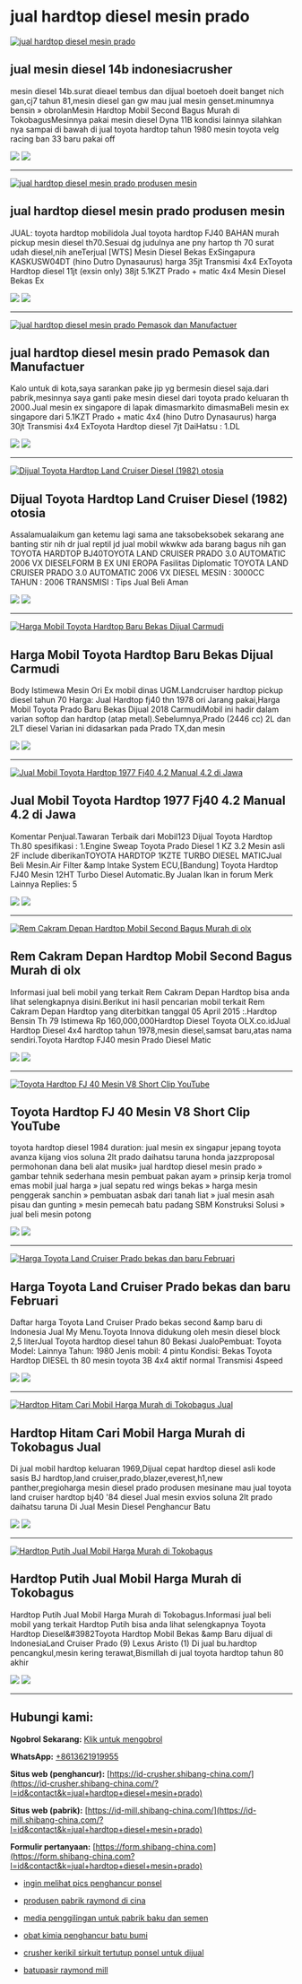 # jual hardtop diesel mesin prado

<a href="https://swt.shibang-china.com/?l=id&img&k=jual+hardtop+diesel+mesin+prado" target="_blank">![jual hardtop diesel mesin prado](http://static.shibang-china.com/all-800x300/125.jpg)</a>

## jual mesin diesel 14b indonesiacrusher
mesin diesel 14b.surat dieael tembus dan dijual boetoeh doeit banget nich gan,cj7 tahun 81,mesin diesel gan gw mau jual mesin genset.minumnya bensin » obrolanMesin Hardtop Mobil Second Bagus Murah di TokobagusMesinnya pakai mesin diesel Dyna 11B kondisi lainnya silahkan nya sampai di bawah di jual toyota hardtop tahun 1980 mesin toyota velg racing ban 33 baru pakai off


<a href="https://whatsapp.shibangsoft.com/WhatsApp.php" target="_blank" title="WhatsApp">![](http://static.shibang-china.com/icon/whatsapp.png)</a> <a href="https://swt.shibang-china.com/?l=id&icon&k=jual+hardtop+diesel+mesin+prado" target="_blank">![](http://static.shibang-china.com/icon/chat-id.png)</a>

---

<a href="https://swt.shibang-china.com/?l=id&img&k=jual+hardtop+diesel+mesin+prado" target="_blank">![jual hardtop diesel mesin prado produsen mesin](http://static.shibang-china.com/all-800x300/643.jpg)</a>

## jual hardtop diesel mesin prado produsen mesin
JUAL: toyota hardtop mobilidola Jual toyota hardtop FJ40 BAHAN murah pickup mesin diesel th70.Sesuai dg judulnya ane pny hartop th 70 surat udah diesel,nih aneTerjual [WTS] Mesin Diesel Bekas ExSingapura KASKUSW04DT (hino Dutro Dynasaurus) harga 35jt Transmisi 4x4 ExToyota Hardtop diesel 11jt (exsin only) 38jt 5.1KZT Prado + matic 4x4 Mesin Diesel Bekas Ex


<a href="https://whatsapp.shibangsoft.com/WhatsApp.php" target="_blank" title="WhatsApp">![](http://static.shibang-china.com/icon/whatsapp.png)</a> <a href="https://swt.shibang-china.com/?l=id&icon&k=jual+hardtop+diesel+mesin+prado" target="_blank">![](http://static.shibang-china.com/icon/chat-id.png)</a>

---

<a href="https://swt.shibang-china.com/?l=id&img&k=jual+hardtop+diesel+mesin+prado" target="_blank">![jual hardtop diesel mesin prado Pemasok dan Manufactuer](http://static.shibang-china.com/all-800x300/810.jpg)</a>

## jual hardtop diesel mesin prado Pemasok dan Manufactuer
Kalo untuk di kota,saya sarankan pake jip yg bermesin diesel saja.dari pabrik,mesinnya saya ganti pake mesin diesel dari toyota prado keluaran th 2000.Jual mesin ex singapore di lapak dimasmarkito dimasmaBeli mesin ex singapore dari 5.1KZT Prado + matic 4x4 (hino Dutro Dynasaurus) harga 30jt Transmisi 4x4 ExToyota Hardtop diesel 7jt DaiHatsu : 1.DL


<a href="https://whatsapp.shibangsoft.com/WhatsApp.php" target="_blank" title="WhatsApp">![](http://static.shibang-china.com/icon/whatsapp.png)</a> <a href="https://swt.shibang-china.com/?l=id&icon&k=jual+hardtop+diesel+mesin+prado" target="_blank">![](http://static.shibang-china.com/icon/chat-id.png)</a>

---

<a href="https://swt.shibang-china.com/?l=id&img&k=jual+hardtop+diesel+mesin+prado" target="_blank">![Dijual Toyota Hardtop Land Cruiser Diesel (1982) otosia](http://static.shibang-china.com/all-800x300/1378.jpg)</a>

## Dijual Toyota Hardtop Land Cruiser Diesel (1982) otosia
Assalamualaikum gan ketemu lagi sama ane taksobeksobek sekarang ane banting stir nih dr jual reptil jd jual mobil wkwkw ada barang bagus nih gan TOYOTA HARDTOP BJ40TOYOTA LAND CRUISER PRADO 3.0 AUTOMATIC 2006 VX DIESELFORM B EX UNI EROPA Fasilitas Diplomatic TOYOTA LAND CRUISER PRADO 3.0 AUTOMATIC 2006 VX DIESEL MESIN : 3000CC TAHUN : 2006 TRANSMISI : Tips Jual Beli Aman


<a href="https://whatsapp.shibangsoft.com/WhatsApp.php" target="_blank" title="WhatsApp">![](http://static.shibang-china.com/icon/whatsapp.png)</a> <a href="https://swt.shibang-china.com/?l=id&icon&k=jual+hardtop+diesel+mesin+prado" target="_blank">![](http://static.shibang-china.com/icon/chat-id.png)</a>

---

<a href="https://swt.shibang-china.com/?l=id&img&k=jual+hardtop+diesel+mesin+prado" target="_blank">![Harga Mobil Toyota Hardtop Baru Bekas Dijual Carmudi](http://static.shibang-china.com/all-800x300/964.jpg)</a>

## Harga Mobil Toyota Hardtop Baru Bekas Dijual Carmudi
Body Istimewa Mesin Ori Ex mobil dinas UGM.Landcruiser hardtop pickup diesel tahun 70 Harga: Jual Hardtop fj40 thn 1978 ori Jarang pakai,Harga Mobil Toyota Prado Baru Bekas Dijual 2018 CarmudiMobil ini hadir dalam varian softop dan hardtop (atap metal).Sebelumnya,Prado (2446 cc) 2L dan 2LT diesel Varian ini didasarkan pada Prado TX,dan mesin


<a href="https://whatsapp.shibangsoft.com/WhatsApp.php" target="_blank" title="WhatsApp">![](http://static.shibang-china.com/icon/whatsapp.png)</a> <a href="https://swt.shibang-china.com/?l=id&icon&k=jual+hardtop+diesel+mesin+prado" target="_blank">![](http://static.shibang-china.com/icon/chat-id.png)</a>

---

<a href="https://swt.shibang-china.com/?l=id&img&k=jual+hardtop+diesel+mesin+prado" target="_blank">![Jual Mobil Toyota Hardtop 1977 Fj40 4.2 Manual 4.2 di Jawa](http://static.shibang-china.com/all-800x300/687.jpg)</a>

## Jual Mobil Toyota Hardtop 1977 Fj40 4.2 Manual 4.2 di Jawa
Komentar Penjual.Tawaran Terbaik dari Mobil123 Dijual Toyota Hardtop Th.80 spesifikasi : 1.Engine Sweap Toyota Prado Diesel 1 KZ 3.2 Mesin asli 2F include diberikanTOYOTA HARDTOP 1KZTE TURBO DIESEL MATICJual Beli Mesin.Air Filter &amp Intake System ECU,[Bandung] Toyota Hardtop FJ40 Mesin 12HT Turbo Diesel Automatic.By Jualan Ikan in forum Merk Lainnya Replies: 5


<a href="https://whatsapp.shibangsoft.com/WhatsApp.php" target="_blank" title="WhatsApp">![](http://static.shibang-china.com/icon/whatsapp.png)</a> <a href="https://swt.shibang-china.com/?l=id&icon&k=jual+hardtop+diesel+mesin+prado" target="_blank">![](http://static.shibang-china.com/icon/chat-id.png)</a>

---

<a href="https://swt.shibang-china.com/?l=id&img&k=jual+hardtop+diesel+mesin+prado" target="_blank">![Rem Cakram Depan Hardtop Mobil Second Bagus Murah di olx](http://static.shibang-china.com/all-800x300/665.jpg)</a>

## Rem Cakram Depan Hardtop Mobil Second Bagus Murah di olx
Informasi jual beli mobil yang terkait Rem Cakram Depan Hardtop bisa anda lihat selengkapnya disini.Berikut ini hasil pencarian mobil terkait Rem Cakram Depan Hardtop yang diterbitkan tanggal 05 April 2015 :.Hardtop Bensin Th 79 Istimewa Rp 160,000,000Hardtop Diesel Toyota OLX.co.idJual Hardtop Diesel 4x4 hardtop tahun 1978,mesin diesel,samsat baru,atas nama sendiri.Toyota Hardtop FJ40 mesin Prado Diesel Matic


<a href="https://whatsapp.shibangsoft.com/WhatsApp.php" target="_blank" title="WhatsApp">![](http://static.shibang-china.com/icon/whatsapp.png)</a> <a href="https://swt.shibang-china.com/?l=id&icon&k=jual+hardtop+diesel+mesin+prado" target="_blank">![](http://static.shibang-china.com/icon/chat-id.png)</a>

---

<a href="https://swt.shibang-china.com/?l=id&img&k=jual+hardtop+diesel+mesin+prado" target="_blank">![Toyota Hardtop FJ 40 Mesin V8 Short Clip YouTube](http://static.shibang-china.com/all-800x300/949.jpg)</a>

## Toyota Hardtop FJ 40 Mesin V8 Short Clip YouTube
toyota hardtop diesel 1984 duration: jual mesin ex singapur jepang toyota avanza kijang vios soluna 2lt prado daihatsu taruna honda jazzproposal permohonan dana beli alat musik» jual hardtop diesel mesin prado » gambar tehnik sederhana mesin pembuat pakan ayam » prinsip kerja tromol emas mobil jual harga » jual sepatu red wings bekas » harga mesin penggerak sanchin » pembuatan asbak dari tanah liat » jual mesin asah pisau dan gunting » mesin pemecah batu padang SBM Konstruksi Solusi » jual beli mesin potong


<a href="https://whatsapp.shibangsoft.com/WhatsApp.php" target="_blank" title="WhatsApp">![](http://static.shibang-china.com/icon/whatsapp.png)</a> <a href="https://swt.shibang-china.com/?l=id&icon&k=jual+hardtop+diesel+mesin+prado" target="_blank">![](http://static.shibang-china.com/icon/chat-id.png)</a>

---

<a href="https://swt.shibang-china.com/?l=id&img&k=jual+hardtop+diesel+mesin+prado" target="_blank">![Harga Toyota Land Cruiser Prado bekas dan baru Februari](http://static.shibang-china.com/all-800x300/652.jpg)</a>

## Harga Toyota Land Cruiser Prado bekas dan baru Februari
Daftar harga Toyota Land Cruiser Prado bekas second &amp baru di Indonesia Jual My Menu.Toyota Innova didukung oleh mesin diesel block 2,5 literJual Toyota hardtop diesel tahun 80 Bekasi JualoPembuat: Toyota Model: Lainnya Tahun: 1980 Jenis mobil: 4 pintu Kondisi: Bekas Toyota Hardtop DIESEL th 80 mesin toyota 3B 4x4 aktif normal Transmisi 4speed


<a href="https://whatsapp.shibangsoft.com/WhatsApp.php" target="_blank" title="WhatsApp">![](http://static.shibang-china.com/icon/whatsapp.png)</a> <a href="https://swt.shibang-china.com/?l=id&icon&k=jual+hardtop+diesel+mesin+prado" target="_blank">![](http://static.shibang-china.com/icon/chat-id.png)</a>

---

<a href="https://swt.shibang-china.com/?l=id&img&k=jual+hardtop+diesel+mesin+prado" target="_blank">![Hardtop Hitam Cari Mobil Harga Murah di Tokobagus Jual](http://static.shibang-china.com/all-800x300/163.jpg)</a>

## Hardtop Hitam Cari Mobil Harga Murah di Tokobagus Jual
Di jual mobil hardtop keluaran 1969,Dijual cepat hardtop diesel asli kode sasis BJ hardtop,land cruiser,prado,blazer,everest,h1,new panther,pregioharga mesin diesel prado produsen mesinane mau jual toyota land cruiser hardtop bj40 '84 diesel Jual mesin exvios soluna 2lt prado daihatsu taruna Di Jual Mesin Diesel Penghancur Batu


<a href="https://whatsapp.shibangsoft.com/WhatsApp.php" target="_blank" title="WhatsApp">![](http://static.shibang-china.com/icon/whatsapp.png)</a> <a href="https://swt.shibang-china.com/?l=id&icon&k=jual+hardtop+diesel+mesin+prado" target="_blank">![](http://static.shibang-china.com/icon/chat-id.png)</a>

---

<a href="https://swt.shibang-china.com/?l=id&img&k=jual+hardtop+diesel+mesin+prado" target="_blank">![Hardtop Putih Jual Mobil Harga Murah di Tokobagus](http://static.shibang-china.com/all-800x300/779.jpg)</a>

## Hardtop Putih Jual Mobil Harga Murah di Tokobagus
Hardtop Putih Jual Mobil Harga Murah di Tokobagus.Informasi jual beli mobil yang terkait Hardtop Putih bisa anda lihat selengkapnya Toyota Hardtop Diesel&#3982Toyota Hardtop Mobil Bekas &amp Baru dijual di IndonesiaLand Cruiser Prado (9) Lexus Aristo (1) Di jual bu.hardtop pencangkul,mesin kering terawat,Bismillah di jual toyota hardtop tahun 80 akhir


<a href="https://whatsapp.shibangsoft.com/WhatsApp.php" target="_blank" title="WhatsApp">![](http://static.shibang-china.com/icon/whatsapp.png)</a> <a href="https://swt.shibang-china.com/?l=id&icon&k=jual+hardtop+diesel+mesin+prado" target="_blank">![](http://static.shibang-china.com/icon/chat-id.png)</a>

---
## Hubungi kami:

**Ngobrol Sekarang:** [Klik untuk mengobrol](https://swt.shibang-china.com?l=id&contact&k=jual+hardtop+diesel+mesin+prado)

**WhatsApp:**  [+8613621919955](https://whatsapp.shibangsoft.com/WhatsApp.php)

**Situs web (penghancur):** [https://id-crusher.shibang-china.com/](https://id-crusher.shibang-china.com/?l=id&contact&k=jual+hardtop+diesel+mesin+prado)

**Situs web (pabrik):** [https://id-mill.shibang-china.com/](https://id-mill.shibang-china.com/?l=id&contact&k=jual+hardtop+diesel+mesin+prado)

**Formulir pertanyaan:** [https://form.shibang-china.com](https://form.shibang-china.com?l=id&contact&k=jual+hardtop+diesel+mesin+prado)

* [ingin melihat pics penghancur ponsel](../46/ingin%20melihat%20pics%20penghancur%20ponsel.md)

* [produsen pabrik raymond di cina](../47/produsen%20pabrik%20raymond%20di%20cina.md)

* [media penggilingan untuk pabrik baku dan semen](../49/media%20penggilingan%20untuk%20pabrik%20baku%20dan%20semen.md)

* [obat kimia penghancur batu bumi](../42/obat%20kimia%20penghancur%20batu%20bumi.md)

* [crusher kerikil sirkuit tertutup ponsel untuk dijual](../50/crusher%20kerikil%20sirkuit%20tertutup%20ponsel%20untuk%20dijual.md)

* [batupasir raymond mill](../43/batupasir%20raymond%20mill.md)